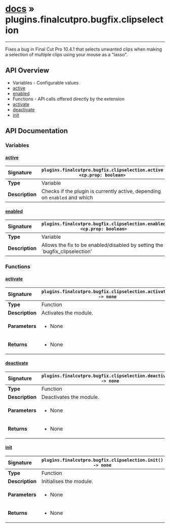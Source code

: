 # [docs](index.md) » plugins.finalcutpro.bugfix.clipselection
---

Fixes a bug in Final Cut Pro 10.4.1 that selects unwanted clips when
making a selection of multiple clips using your mouse as a "lasso".

## API Overview
* Variables - Configurable values
 * [active](#active)
 * [enabled](#enabled)
* Functions - API calls offered directly by the extension
 * [activate](#activate)
 * [deactivate](#deactivate)
 * [init](#init)

## API Documentation

### Variables

#### [active](#active)
| <span style="float: left;">**Signature**</span> | <span style="float: left;">`plugins.finalcutpro.bugfix.clipselection.active <cp.prop: boolean>` </span>                                                          |
| -----------------------------------------------------|---------------------------------------------------------------------------------------------------------|
| **Type**                                             | Variable                                                                                         |
| **Description**                                      | Checks if the plugin is currently active, depending on `enabled` and which                                                                                         |

#### [enabled](#enabled)
| <span style="float: left;">**Signature**</span> | <span style="float: left;">`plugins.finalcutpro.bugfix.clipselection.enabled <cp.prop: boolean>` </span>                                                          |
| -----------------------------------------------------|---------------------------------------------------------------------------------------------------------|
| **Type**                                             | Variable                                                                                         |
| **Description**                                      | Allows the fix to be enabled/disabled by setting the `bugfix_clipselection'                                                                                         |

### Functions

#### [activate](#activate)
| <span style="float: left;">**Signature**</span> | <span style="float: left;">`plugins.finalcutpro.bugfix.clipselection.activate() -> none` </span>                                                          |
| -----------------------------------------------------|---------------------------------------------------------------------------------------------------------|
| **Type**                                             | Function                                                                                         |
| **Description**                                      | Activates the module.                                                                                         |
| **Parameters**                                       | <ul><li>None</li></ul>   |
| **Returns**                                          | <ul><li>None</li></ul>            |

#### [deactivate](#deactivate)
| <span style="float: left;">**Signature**</span> | <span style="float: left;">`plugins.finalcutpro.bugfix.clipselection.deactivate() -> none` </span>                                                          |
| -----------------------------------------------------|---------------------------------------------------------------------------------------------------------|
| **Type**                                             | Function                                                                                         |
| **Description**                                      | Deactivates the module.                                                                                         |
| **Parameters**                                       | <ul><li>None</li></ul>   |
| **Returns**                                          | <ul><li>None</li></ul>            |

#### [init](#init)
| <span style="float: left;">**Signature**</span> | <span style="float: left;">`plugins.finalcutpro.bugfix.clipselection.init() -> none` </span>                                                          |
| -----------------------------------------------------|---------------------------------------------------------------------------------------------------------|
| **Type**                                             | Function                                                                                         |
| **Description**                                      | Initialises the module.                                                                                         |
| **Parameters**                                       | <ul><li>None</li></ul>   |
| **Returns**                                          | <ul><li>None</li></ul>            |

